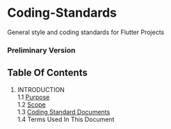 # Coding-Standards
General style and coding standards for Flutter Projects

### Preliminary Version

## Table Of Contents
1. INTRODUCTION  
 1.1 [Purpose]  
 1.2 [Scope]  
 1.3 [Coding Standard Documents]  
 1.4 Terms Used In This Document
 
<!--links-->
[Purpose]: Introduction/Purpose.md
[Scope]: Introduction/Scope.md
[Coding Standard Documents]: Introduction/Coding-Standard-Documents.md
